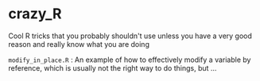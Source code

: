 # crazy_R

Cool R tricks that you probably shouldn't use unless you have a very good reason and really know what you are doing

`modify_in_place.R` : An example of how to effectively modify a variable by reference, which is usually not the right way to do things, but ... 
